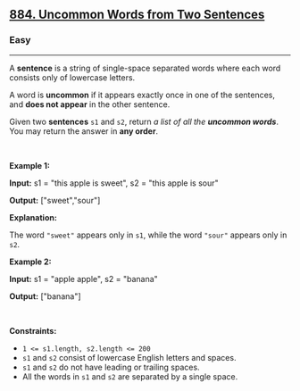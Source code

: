 <h2><a href="https://leetcode.com/problems/uncommon-words-from-two-sentences/description/">884. Uncommon Words from Two Sentences</a></h2><h3>Easy</h3><hr><p>A <strong>sentence</strong> is a string of single-space separated words where each word consists only of lowercase letters.</p>

<p>A word is <strong>uncommon</strong> if it appears exactly once in one of the sentences, and <strong>does not appear</strong> in the other sentence.</p>

<p>Given two <strong>sentences</strong> <code>s1</code> and <code>s2</code>, return <em>a list of all the <strong>uncommon words</strong></em>. You may return the answer in <strong>any order</strong>.</p>

<p>&nbsp;</p>
<p><strong class="example">Example 1:</strong></p>

<div class="example-block">
<p><strong>Input:</strong> <span class="example-io">s1 = &quot;this apple is sweet&quot;, s2 = &quot;this apple is sour&quot;</span></p>

<p><strong>Output:</strong> <span class="example-io">[&quot;sweet&quot;,&quot;sour&quot;]</span></p>

<p><strong>Explanation:</strong></p>

<p>The word <code>&quot;sweet&quot;</code> appears only in <code>s1</code>, while the word <code>&quot;sour&quot;</code> appears only in <code>s2</code>.</p>
</div>

<p><strong class="example">Example 2:</strong></p>

<div class="example-block">
<p><strong>Input:</strong> <span class="example-io">s1 = &quot;apple apple&quot;, s2 = &quot;banana&quot;</span></p>

<p><strong>Output:</strong> <span class="example-io">[&quot;banana&quot;]</span></p>
</div>

<p>&nbsp;</p>
<p><strong>Constraints:</strong></p>

<ul>
	<li><code>1 &lt;= s1.length, s2.length &lt;= 200</code></li>
	<li><code>s1</code> and <code>s2</code> consist of lowercase English letters and spaces.</li>
	<li><code>s1</code> and <code>s2</code> do not have leading or trailing spaces.</li>
	<li>All the words in <code>s1</code> and <code>s2</code> are separated by a single space.</li>
</ul>
